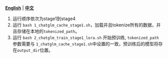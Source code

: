 [**English**](./README.md) | [**中文**](./README_zh.md)

1. 运行顺序依次为stage1到stage4
2. 运行 `bash 1_chatglm_cache_stage1.sh`，加载并且tokenize所有的数据，并且存储在本地的`tokenized_path`。
3. 运行 `bash 2_chatglm_train_stage1_lora.sh` 开始预训练, `tokenized_path` 参数需要与 `1_chatglm_cache_stage1.sh`中设置的一致，预训练后的模型将存在`output_dir`位置。